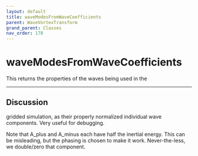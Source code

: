 ```yaml
---
layout: default
title: waveModesFromWaveCoefficients
parent: WaveVortexTransform
grand_parent: Classes
nav_order: 178
---
```


#  waveModesFromWaveCoefficients

This returns the properties of the waves being used in the


---

## Discussion
gridded simulation, as their properly normalized individual
  wave components. Very useful for debugging.
 
  Note that A_plus and A_minus each have half the inertial
  energy. This can be misleading, but the phasing is chosen to
  make it work. Never-the-less, we double/zero that component.

